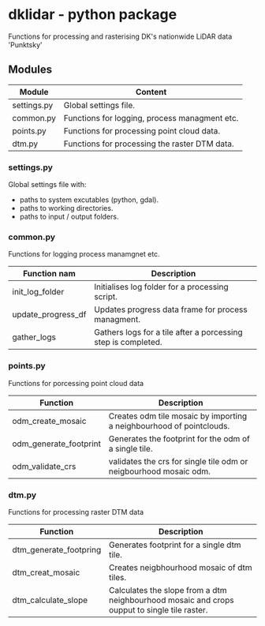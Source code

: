 # dklidar - python package 
Functions for processing and rasterising DK's nationwide LiDAR data 'Punktsky'

## Modules
Module | Content
--- | ---
settings.py | Global settings file.
common.py | Functions for logging, process managment etc.
points.py | Functions for processing point cloud data.
dtm.py |  Functions for processing the raster DTM data.

### settings.py
Global settings file with:
- paths to system excutables (python, gdal).
- paths to working directories.
- paths to input / output folders.

### common.py
Functions for logging process manamgnet etc.

Function nam| Description
--- | ---
init_log_folder | Initialises log folder for a processing script.
update_progress_df | Updates progress data frame for process managment.
gather_logs | Gathers logs for a tile after a porcessing step is completed.

### points.py
Functions for porcessing point cloud data

Function | Description
--- | ---
odm_create_mosaic | Creates odm tile mosaic by importing a neighbourhood of pointclouds.
odm_generate_footprint | Generates the footprint for the odm of a single tile.
odm_validate_crs | validates the crs for single tile odm or neigbourhood mosaic odm.

### dtm.py
Functions for processing raster DTM data

Function | Description
--- | ---
dtm_generate_footpring | Generates footprint for a single dtm tile.
dtm_creat_mosaic | Creates neigbhourhood mosaic of dtm tiles.
dtm_calculate_slope | Calculates the slope from a dtm neighbourhood mosaic and crops oupput to single tile raster.
